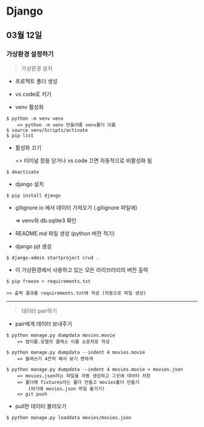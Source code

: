 # Django

## 03월 12일

### 가상환경 설정하기

>가상환경 설치

- 프로젝트 폴더 생성
- vs code로 키기



- venv 활성화

```
$ python -m venv venv
	=> python -m venv 만들어줄 venv폴더 이름
$ source venv/Scripts/activate
$ pip list
```

- 활성화 끄기

  => 터미널 창을 닫거나 vs code 끄면 자동적으로 비활성화 됨

```
$ deactivate
```



- django 설치

```
$ pip install django
```



- gitignore.io 에서 데이터 가져오기 (.gitignore 파일에)

  => venv와 db.sqlite3 확인



- README.md 파일 생성 (python 버전 적기)



- django pjt 생성

```
$ django-admin startproject crud .
```



- 이 가상환경에서 사용하고 있는 모든 라이브러리의 버전 출력

```
$ pip freeze > requirements.txt

>> 출력 결과를 requirements.txt에 작성 (자동으로 파일 생성)
```



----------------------------------------------------------------------



> 데이터 pair하기

- pair에게 데이터 보내주기

```
$ python manage.py dumpdata movies.movie
	=> 앱이름.모델의 클래스 이름 소문자로 작성

$ python manage.py dumpdata --indent 4 movies.movie
	=> 들여쓰기 4칸씩 해서 보기 편하게

$ python manage.py dumpdata --indent 4 movies.movie > movies.json
	=> movies.json라는 파일을 자동 생성하고 그곳에 데이터 저장
	=> 폴더에 fixtures라는 폴더 만들고 movies폴더 만들기
    	(여기에 movies.json 파일 옮기기)
	=> git push
```



- pull한 데이터 불러오기

```
$ python manage.py loaddata movies/movies.json
```

